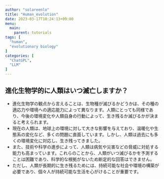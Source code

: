 ```yaml
---
author: "solareenlo"
title: "Human_evolution"
date: 2023-03-17T10:24:13+09:00
menu:
  main:
    parent: tutorials
tags: [
  "human",
  "evolutionary biology"
]
categories: [
  "ChatGPL",
  "LLM"
]
---
```


## 進化生物学的に人類はいつ滅亡しますか？

- 進化生物学の観点から言えることは、生物種が滅びるかどうかは、その種の適応力や環境への適応能力によって異なります。人類にとっても同様であり、今後の環境変化や人類自身の行動によって、生き残るか滅びるかが決まると考えられます。
- 現在の人類は、地球上の環境に対して大きな影響を与えており、温暖化や生態系の変化など、多くの問題に直面しています。しかし、人類は過去にも多くの環境変化に対応し、生き残ってきました。
- また、技術や科学の進歩によって、人類は病気や災害などの脅威に対処する能力も高まっています。これらのことから、人類がいつ滅びるかを予測することは困難であり、科学的な根拠がないため断定的な回答はできません。
- ただし、人類が長期的に生き残るためには、持続可能な社会や環境の構築が必要であり、個々人が持続可能な生活を心がけることが重要です。

